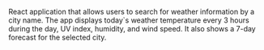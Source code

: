 React application that allows users to search for weather information by a city name. 
The app displays today`s weather temperature every 3 hours during the day, UV index, humidity, and wind speed. 
It also shows a 7-day forecast for the selected city.

